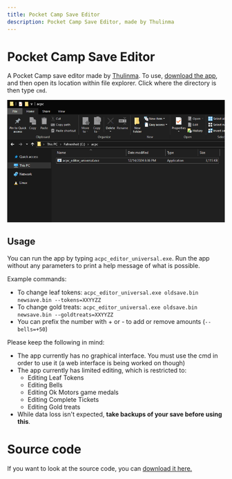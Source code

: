 ```yaml
---
title: Pocket Camp Save Editor
description: Pocket Camp Save Editor, made by Thulinma
---
```


# Pocket Camp Save Editor

A Pocket Camp save editor made by [Thulinma](https://github.com/Thulinma). 
To use, [download the app](../assets/acpc_editor_universal.exe), and then open its location within file explorer. Click where the directory is then type `cmd`.
<p align="center">
  <img src="../assets/images/PCC/acpcc.gif"> 
</p>

## Usage

You can run the app by typing `acpc_editor_universal.exe`. Run the app without any parameters to print a help message of what is possible.

Example commands:
- To change leaf tokens: `acpc_editor_universal.exe oldsave.bin newsave.bin --tokens=XXYYZZ`
- To change gold treats: `acpc_editor_universal.exe oldsave.bin newsave.bin --goldtreats=XXYYZZ`
- You can prefix the number with + or - to add or remove amounts (`--bells=+50`)

Please keep the following in mind:
- The app currently has no graphical interface. You must use the cmd in order to use it (a web interface is being worked on though)
- The app currently has limited editing, which is restricted to:
  - Editing Leaf Tokens
  - Editing Bells
  - Editing Ok Motors game medals
  - Editing Complete Tickets
  - Editing Gold treats
- While data loss isn't expected, **take backups of your save before using this**.

# Source code
If you want to look at the source code, you can [download it here.](../assets/acpc_editor_source.zip)
